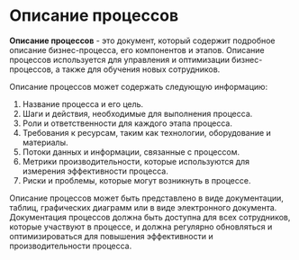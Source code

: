# Описание процессов

**Описание процессов** - это документ, который содержит подробное описание бизнес-процесса, его компонентов и этапов. Описание процессов используется для управления и оптимизации бизнес-процессов, а также для обучения новых сотрудников.

Описание процессов может содержать следующую информацию:

1. Название процесса и его цель.
2. Шаги и действия, необходимые для выполнения процесса.
3. Роли и ответственности для каждого этапа процесса.
4. Требования к ресурсам, таким как технологии, оборудование и материалы.
5. Потоки данных и информации, связанные с процессом.
6. Метрики производительности, которые используются для измерения эффективности процесса.
7. Риски и проблемы, которые могут возникнуть в процессе.

Описание процессов может быть представлено в виде документации, таблиц, графических диаграмм или в виде электронного документа. Документация процессов должна быть доступна для всех сотрудников, которые участвуют в процессе, и должна регулярно обновляться и оптимизироваться для повышения эффективности и производительности процесса.
